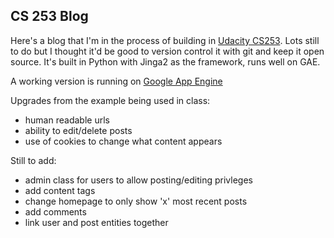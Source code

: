 CS 253 Blog
----------

Here's a blog that I'm in the process of building in [Udacity CS253](http://www.udacity.com/course/cs253). Lots still to do but I thought it'd be good to version control it with git and keep it open source. It's built in Python with Jinga2 as the framework, runs well on GAE.

A working version is running on [Google App Engine](http://5.backburnerdev.appspot.com/blog)

Upgrades from the example being used in class:
* human readable urls
* ability to edit/delete posts
* use of cookies to change what content appears

Still to add:
* admin class for users to allow posting/editing privleges
* add content tags
* change homepage to only show 'x' most recent posts
* add comments
* link user and post entities together

